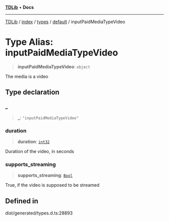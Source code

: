 [**TDLib**](../../../../../../README.md) • **Docs**

***

[TDLib](../../../../../../modules.md) / [index](../../../../../README.md) / [types](../../../README.md) / [default](../README.md) / inputPaidMediaTypeVideo

# Type Alias: inputPaidMediaTypeVideo

> **inputPaidMediaTypeVideo**: `object`

The media is a video

## Type declaration

### \_

> **\_**: `"inputPaidMediaTypeVideo"`

### duration

> **duration**: [`int32`](int32-1.md)

Duration of the video, in seconds

### supports\_streaming

> **supports\_streaming**: [`Bool`](Bool.md)

True, if the video is supposed to be streamed

## Defined in

dist/generated/types.d.ts:28893
